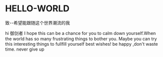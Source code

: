 # HELLO-WORLD
致--希望能跟随这个世界潮流的我


hi 御剑者
 I hope this can be a chance for you to calm down yourself.When the world has so many frustrating things to bother you. Maybe you can try this interesting things to fullfill yourself
 best wishes!
 be happy ,don't waste time.
 never give up 
